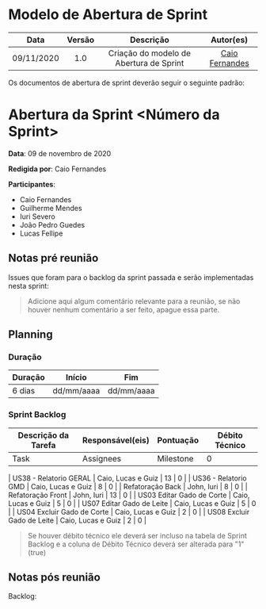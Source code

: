 
# Modelo de Abertura de Sprint

|    Data    | Versão |         Descrição         |           Autor(es)           |
| :--------: | :----: | :-----------------------: | :---------------------------: |
| 09/11/2020 |  1.0   | Criação do modelo de Abertura de Sprint | [Caio Fernandes](https://github.com/caiovfernandes) |

Os documentos de abertura de sprint deverão seguir o seguinte padrão:

# Abertura da Sprint <Número da Sprint>

**Data**: 09 de novembro de 2020

**Redigida por**: Caio Fernandes

**Participantes**: 
* Caio Fernandes
* Guilherme Mendes
* Iuri Severo
* João Pedro Guedes
* Lucas Fellipe


## Notas pré reunião
Issues que foram para o backlog da sprint passada e serão implementadas nesta sprint:

<!-- | US21 - Eu, como usuário, desejo diferenciar o gado de leite de acordo com o diagnóstico de gestação, para diferenciar quais estão em período de prenhez e quais estão vazias | Caio | 13 | 0 | -->

<!-- | Alterar o banco para o Heroku com SQL | Lucas | 5 | 1 | -->
 <!-- | Deploy do backend | Lucas | 8 | 0 | -->

> Adicione aqui algum comentário relevante para a reunião, se não houver nenhum comentário a ser feito, apague essa parte.

## Planning

### Duração

| Duração |   Início   |     Fim    |
| ------- | ---------- | ---------- |
| 6 dias  | dd/mm/aaaa | dd/mm/aaaa |

### Sprint Backlog

| Descrição da Tarefa | Responsável(eis) | Pontuação | Débito Técnico |
| ------------------- | ---------------- | --------- | -------------- |
| Task | Assignees | Milestone | 0 |

| US38 - Relatorio GERAL | Caio, Lucas e Guiz | 13 | 0 |
| US36 - Relatorio GMD | Caio, Lucas e Guiz | 8 | 0 |
| Refatoração Back | John, Iuri | 8 | 0 |
| Refatoração Front | John, Iuri  | 13 | 0 |
| US03 Editar Gado de Corte | Caio, Lucas e Guiz  | 5 | 0 |
| US07 Editar Gado de Leite | Caio, Lucas e Guiz  | 5 | 0 |
| US04 Excluir Gado de Corte | Caio, Lucas e Guiz  | 2 | 0 |
| US08 Excluir Gado de Leite | Caio, Lucas e Guiz  | 2 | 0 |

> Se houver débito técnico ele deverá ser incluso na tabela de Sprint Backlog e a coluna de Débito Técnico deverá ser alterada para "1" (true)

## Notas pós reunião
Backlog:

<!-- 
| Deploy do backend | ? | 8 | 0 |
| Alterar o banco para o Heroku com SQL | ? | 5 | 1 |
| US21 - Eu, como usuário, desejo diferenciar o gado de leite de acordo com o diagnóstico de gestação, para diferenciar quais estão em período de prenhez e quais estão vazias | ? | 13 | 0 | -->